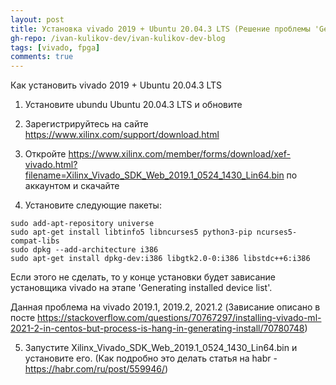 ```yaml
---
layout: post
title: Установка vivado 2019 + Ubuntu 20.04.3 LTS (Решение проблемы 'Generating installed device list')
gh-repo: /ivan-kulikov-dev/ivan-kulikov-dev-blog
tags: [vivado, fpga]
comments: true
---
```


Как установить vivado 2019 + Ubuntu 20.04.3 LTS

1) Установите ubundu Ubuntu 20.04.3 LTS и обновите

3) Зарегистрируйтесь на сайте https://www.xilinx.com/support/download.html

4) Откройте  https://www.xilinx.com/member/forms/download/xef-vivado.html?filename=Xilinx_Vivado_SDK_Web_2019.1_0524_1430_Lin64.bin по аккаунтом и скачайте

5) Установите следующие пакеты:
```
sudo add-apt-repository universe
sudo apt-get install libtinfo5 libncurses5 python3-pip ncurses5-compat-libs
sudo dpkg --add-architecture i386
sudo apt-get install dpkg-dev:i386 libgtk2.0-0:i386 libstdc++6:i386
```
Если этого не сделать, то у конце установки будет зависание установщика vivado на этапе 'Generating installed device list'.

Данная проблема на vivado 2019.1, 2019.2, 2021.2
(Зависание описано в посте 
https://stackoverflow.com/questions/70767297/installing-vivado-ml-2021-2-in-centos-but-process-is-hang-in-generating-install/70780748)

5) Запустите Xilinx_Vivado_SDK_Web_2019.1_0524_1430_Lin64.bin и установите его. (Как подробно это делать статья на habr - https://habr.com/ru/post/559946/)
